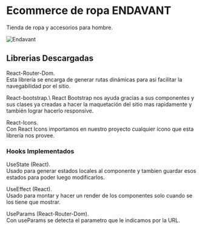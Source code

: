 # Ecommerce de ropa ENDAVANT

Tienda de ropa y accesorios para hombre.

![Endavant](https://user-images.githubusercontent.com/68959845/116279819-5d5be500-a75e-11eb-8ce0-6be48a57cfab.gif)

## Librerias Descargadas

React-Router-Dom.\
Esta librería se encarga de generar rutas dinámicas para asi facilitar la navegabilidad por el sitio.

React-bootstrap.\ 
React Bootstrap nos ayuda gracias a sus componentes y sus clases ya creadas a hacer la maquetación del sitio mas rapidamente y también lograr hacerlo responsive.

React-Icons.\
Con React Icons importamos en nuestro proyecto cualquier ícono que esta librería nos provee.

### Hooks Implementados

UseState (React).\
Usado para generar estados locales al componente y tambien guardar esos estados para poder luego modificarlos.

UseEffect (React).\
Usado para montar y hacer un render de los componentes solo cuando se los tiene que mostrar.

UseParams (React-Router-Dom).\
Con useParams se detecta el parametro que le indicamos por la URL.




